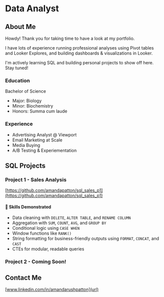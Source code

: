 # Data Analyst

## About Me
Howdy! Thank you for taking time to have a look at my portfolio.

I have lots of experience running professional analyses using Pivot tables and Looker Explores, and building dashboards & visualizations in Looker.

I'm actively learning SQL and building personal projects to show off here. Stay tuned!

### Education
Bachelor of Science
- Major:  Biology
- Minor:  Biochemistry
- Honors:  Summa cum laude

### Experience
- Advertising Analyst @ Viewport
- Email Marketing at Scale
- Media Buying
- A/B Testing & Experiementation

## SQL Projects
### Project 1 - Sales Analysis
[https://github.com/amandapatton/sql_sales_p1](https://github.com/amandapatton/sql_sales_p1)
#### 🎯 Skills Demonstrated

- Data cleaning with `DELETE`, `ALTER TABLE`, and `RENAME COLUMN`
- Aggregation with `SUM`, `COUNT`, `AVG`, and `GROUP BY`
- Conditional logic using `CASE WHEN`
- Window functions like `RANK()`
- String formatting for business-friendly outputs using `FORMAT`, `CONCAT`, and `CAST`
- CTEs for modular, readable queries

### Project 2 - Coming Soon!

## Contact Me
[www.linkedin.com/in/amandarushpatton](url)

